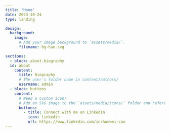 ```yaml
---
title: 'Home'
date: 2023-10-24
type: landing

design:
  background:
    image:
      # Add your image background to `assets/media/`.
      filename: bg-hue.svg

sections:
  - block: about.biography
  id: about
    content:
      title: Biography
      # The user's folder name in content/authors/
      username: admin
  - block: buttons
    content:
      # Need a custom icon?
      # Add an SVG image to the `assets/media/icons/` folder and reference it in the `icon` field below
      buttons:
        - title: Connect with me on LinkedIn
          icon: linkedin
          url: https://www.linkedin.com/in/haowei-cao
---
```


